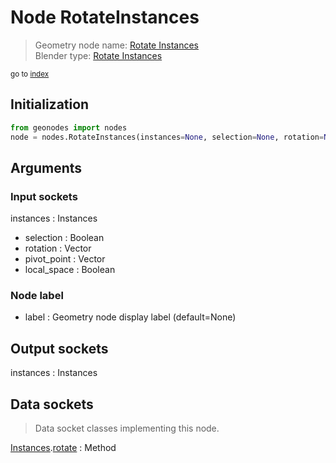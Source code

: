 
# Node RotateInstances

> Geometry node name: [Rotate Instances](https://docs.blender.org/manual/en/latest/modeling/geometry_nodes/material/rotate_instances.html)<br>
  Blender type: [Rotate Instances](https://docs.blender.org/api/current/bpy.types.GeometryNodeRotateInstances.html)
  
<sub>go to [index](/docs/index.md)</sub>

## Initialization

```python
from geonodes import nodes
node = nodes.RotateInstances(instances=None, selection=None, rotation=None, pivot_point=None, local_space=None, label=None)
```



## Arguments


### Input sockets

instances : Instances
- selection : Boolean
- rotation : Vector
- pivot_point : Vector
- local_space : Boolean

### Node label

- label : Geometry node display label (default=None)

## Output sockets

instances : Instances

## Data sockets

> Data socket classes implementing this node.
  
[Instances](/docs/sockets/Instances.md).[rotate](/docs/sockets/Instances.md#rotate) : Method

